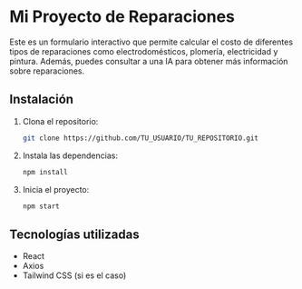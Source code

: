 # Mi Proyecto de Reparaciones

Este es un formulario interactivo que permite calcular el costo de diferentes tipos de reparaciones como electrodomésticos, plomería, electricidad y pintura. Además, puedes consultar a una IA para obtener más información sobre reparaciones.

## Instalación

1. Clona el repositorio:
   ```bash
   git clone https://github.com/TU_USUARIO/TU_REPOSITORIO.git
   ```

2. Instala las dependencias:
   ```bash
   npm install
   ```

3. Inicia el proyecto:
   ```bash
   npm start
   ```

## Tecnologías utilizadas

- React
- Axios
- Tailwind CSS (si es el caso)
